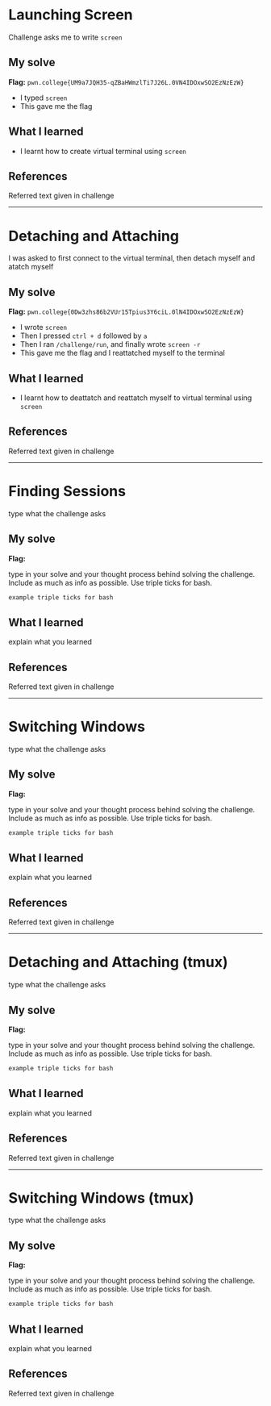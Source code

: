 # Launching Screen
Challenge asks me to write `screen`

## My solve
**Flag:** `pwn.college{UM9a7JQH35-qZBaHWmzlTi7J26L.0VN4IDOxwSO2EzNzEzW}`

- I typed `screen`
- This gave me the flag

## What I learned
- I learnt how to create virtual terminal using `screen`

## References 
Referred text given in challenge

---

# Detaching and Attaching
I was asked to first connect to the virtual terminal, then detach myself and atatch myself

## My solve
**Flag:** `pwn.college{0Dw3zhs86b2VUr15Tpius3Y6ciL.0lN4IDOxwSO2EzNzEzW}`

- I wrote `screen`
- Then I pressed `ctrl + d` followed by `a`
- Then I ran `/challenge/run`, and finally wrote `screen -r`
- This gave me the flag and I reattatched myself to the terminal

## What I learned
- I learnt how to deattatch and reattatch myself to virtual terminal using `screen`

## References 
Referred text given in challenge

---

# Finding Sessions
type what the challenge asks

## My solve
**Flag:** 

type in your solve and your thought process behind solving the challenge. Include as much as info as possible. Use triple ticks for bash.
```bash
example triple ticks for bash
```

## What I learned
explain what you learned

## References 
Referred text given in challenge

---

# Switching Windows
type what the challenge asks

## My solve
**Flag:** 

type in your solve and your thought process behind solving the challenge. Include as much as info as possible. Use triple ticks for bash.
```bash
example triple ticks for bash
```

## What I learned
explain what you learned

## References 
Referred text given in challenge

---

# Detaching and Attaching (tmux)
type what the challenge asks

## My solve
**Flag:** 

type in your solve and your thought process behind solving the challenge. Include as much as info as possible. Use triple ticks for bash.
```bash
example triple ticks for bash
```

## What I learned
explain what you learned

## References 
Referred text given in challenge

---

# Switching Windows (tmux)
type what the challenge asks

## My solve
**Flag:** 

type in your solve and your thought process behind solving the challenge. Include as much as info as possible. Use triple ticks for bash.
```bash
example triple ticks for bash
```

## What I learned
explain what you learned

## References 
Referred text given in challenge
